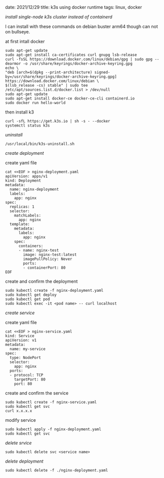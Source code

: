 date: 2021/12/29
title: k3s using docker runtime
tags: linux, docker

<!-- https://computingforgeeks.com/install-kubernetes-on-ubuntu-using-k3s/ -->

*install single-node k3s cluster instead of containerd*

I can install with these commands on debian buster arm64 though can not on bullseye.

at first intall docker

	sudo apt-get update
	sudo apt-get install ca-certificates curl gnupg lsb-release
	curl -fsSL https://download.docker.com/linux/debian/gpg | sudo gpg --dearmor -o /usr/share/keyrings/docker-archive-keyring.gpg
	echo \
	"deb [arch=$(dpkg --print-architecture) signed-by=/usr/share/keyrings/docker-archive-keyring.gpg] https://download.docker.com/linux/debian \
	$(lsb_release -cs) stable" | sudo tee /etc/apt/sources.list.d/docker.list > /dev/null
	sudo apt-get update
	sudo apt-get install docker-ce docker-ce-cli containerd.io
	sudo docker run hello-world

then install k3

	curl -sfL https://get.k3s.io | sh -s - --docker
	systemctl status k3s

*uninstall*

	/usr/local/bin/k3s-uninstall.sh

<!--
sudo kubectl get pods --all-namespaces
sudo kubectl get pods --all-namespaces -o wide

sudo kubectl get rs
sudo kubectl scale rs/<rs name> --replicas=0

sudo kubectl exec <pod name> -- <command ...>
sudo kubectl exec -it <pod name> -- /bin/sh
sudo kubectl delete pod <pod name>

sudo kubectl get nodes
sudo kubectl get nodes -o wide
-->

*create deployment*


create yaml file

	cat <<EOF > nginx-deployment.yaml
	apiVersion: apps/v1
	kind: Deployment
	metadata:
	  name: nginx-deployment
	  labels:
	    app: nginx
	spec:
	  replicas: 1
	  selector:
	    matchLabels:
	      app: nginx
	  template:
	    metadata:
	      labels:
	        app: nginx
	    spec:
	      containers:
	      - name: nginx-test
	        image: nginx-test:latest
	        imagePullPolicy: Never
	        ports:
	        - containerPort: 80
	EOF

create and confirm the deployment

	sudo kubectl create -f nginx-deployment.yaml
	sudo kubectl get deploy
	sudo kubectl get pod
	sudo kubectl exec -it <pod name> -- curl localhost

*create service*

create yaml file

	cat <<EOF > nginx-service.yaml
	kind: Service
	apiVersion: v1
	metadata:
	  name: my-service
	spec:
	  type: NodePort
	  selector:
	    app: nginx
	  ports:
	  - protocol: TCP
	    targetPort: 80
	    port: 80

create and confirm the service 

	sudo kubectl create -f nginx-service.yaml
	sudo kubectl get svc
	curl x.x.x.x

modify service

	sudo kubectl apply -f nginx-deployment.yaml
	sudo kubectl get svc


*delete srvice*

	sudo kubectl delete svc <service name>

*delete deployment*

	sudo kubectl delete -f ./nginx-deployment.yaml

